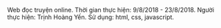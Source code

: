Web đọc truyện online. 
Thời gian thực hiện: 9/8/2018 - 23/8/2018. 
Người thực hiện: Trịnh Hoàng Yến. 
Sử dụng: html, css, javascript. 

